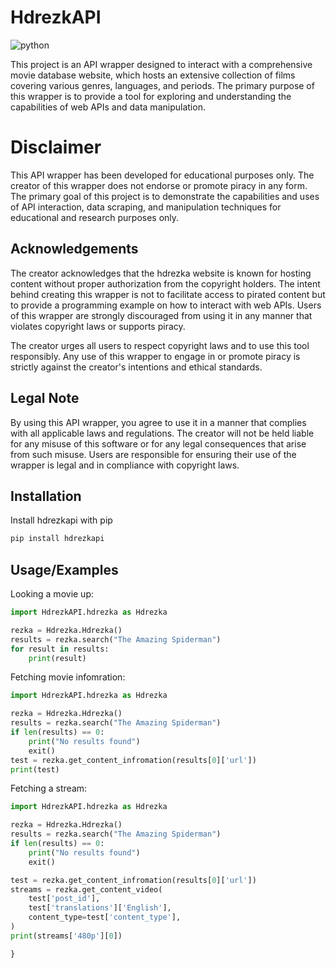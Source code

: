 
# HdrezkAPI
![python](https://img.shields.io/badge/Python-FFD43B?style=for-the-badge&logo=python&logoColor=blue)

This project is an API wrapper designed to interact with a comprehensive movie database website, which hosts an extensive collection of films covering various genres, languages, and periods. The primary purpose of this wrapper is to provide a tool for exploring and understanding the capabilities of web APIs and data manipulation.




# Disclaimer

This API wrapper has been developed for educational purposes only. The creator of this wrapper does not endorse or promote piracy in any form. The primary goal of this project is to demonstrate the capabilities and uses of API interaction, data scraping, and manipulation techniques for educational and research purposes only.

## Acknowledgements

The creator acknowledges that the hdrezka website is known for hosting content without proper authorization from the copyright holders. The intent behind creating this wrapper is not to facilitate access to pirated content but to provide a programming example on how to interact with web APIs. Users of this wrapper are strongly discouraged from using it in any manner that violates copyright laws or supports piracy.

The creator urges all users to respect copyright laws and to use this tool responsibly. Any use of this wrapper to engage in or promote piracy is strictly against the creator's intentions and ethical standards.

## Legal Note

By using this API wrapper, you agree to use it in a manner that complies with all applicable laws and regulations. The creator will not be held liable for any misuse of this software or for any legal consequences that arise from such misuse. Users are responsible for ensuring their use of the wrapper is legal and in compliance with copyright laws.

## Installation

Install hdrezkapi with pip

```bash
pip install hdrezkapi
```
    
## Usage/Examples


Looking a movie up:
```python
import HdrezkAPI.hdrezka as Hdrezka

rezka = Hdrezka.Hdrezka()
results = rezka.search("The Amazing Spiderman")
for result in results:
    print(result)
```
Fetching movie infomration:
```python
import HdrezkAPI.hdrezka as Hdrezka

rezka = Hdrezka.Hdrezka()
results = rezka.search("The Amazing Spiderman")
if len(results) == 0:
    print("No results found")
    exit()
test = rezka.get_content_infromation(results[0]['url'])
print(test)
```
Fetching a stream:
```python
import HdrezkAPI.hdrezka as Hdrezka

rezka = Hdrezka.Hdrezka()
results = rezka.search("The Amazing Spiderman")
if len(results) == 0:
    print("No results found")
    exit()

test = rezka.get_content_infromation(results[0]['url'])
streams = rezka.get_content_video(
    test['post_id'], 
    test['translations']['English'], 
    content_type=test['content_type'],
)
print(streams['480p'][0])

}
```
